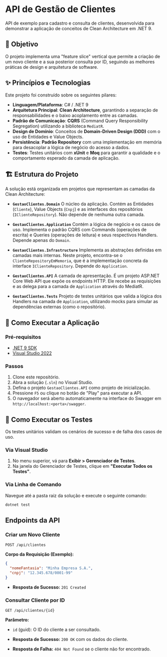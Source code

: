 # API de Gestão de Clientes

API de exemplo para cadastro e consulta de clientes, desenvolvida para demonstrar a aplicação de conceitos de Clean Architecture em .NET 9.

## 🎯 Objetivo

O projeto implementa uma "feature slice" vertical que permite a criação de um novo cliente e a sua posterior consulta por ID, seguindo as melhores práticas de design e arquitetura de software.

## ✨ Princípios e Tecnologias

Este projeto foi construído sobre os seguintes pilares:

- **Linguagem/Plataforma**: C# / .NET 9
- **Arquitetura Principal**: **Clean Architecture**, garantindo a separação de responsabilidades e o baixo acoplamento entre as camadas.
- **Padrão de Comunicação**: **CQRS** (Command Query Responsibility Segregation) utilizando a biblioteca `MediatR`.
- **Design de Domínio**: Conceitos de **Domain-Driven Design (DDD)** com o uso de Entidades e Value Objects.
- **Persistência**: **Padrão Repository** com uma implementação em memória para desacoplar a lógica de negócio do acesso a dados.
- **Testes**: Testes unitários com **xUnit** e **Moq** para garantir a qualidade e o comportamento esperado da camada de aplicação.

## 🏗️ Estrutura do Projeto

A solução está organizada em projetos que representam as camadas da Clean Architecture:

-   **`GestaoClientes.Domain`**
    O núcleo da aplicação. Contém as Entidades (`Cliente`), Value Objects (`Cnpj`) e as interfaces dos repositórios (`IClienteRepository`). Não depende de nenhuma outra camada.

-   **`GestaoClientes.Application`**
    Contém a lógica de negócio e os casos de uso. Implementa o padrão CQRS com Commands (operações de escrita) e Queries (operações de leitura) e seus respectivos Handlers. Depende apenas do `Domain`.

-   **`GestaoClientes.Infrastructure`**
    Implementa as abstrações definidas em camadas mais internas. Neste projeto, encontra-se o `ClienteRepositoryEmMemoria`, que é a implementação concreta da interface `IClienteRepository`. Depende do `Application`.

-   **`GestaoClientes.API`**
    A camada de apresentação. É um projeto ASP.NET Core Web API que expõe os endpoints HTTP. Ele recebe as requisições e as delega para a camada de `Application` através do MediatR.

-   **`GestaoClientes.Tests`**
    Projeto de testes unitários que valida a lógica dos Handlers na camada de `Application`, utilizando mocks para simular as dependências externas (como o repositório).

## 🚀 Como Executar a Aplicação

### Pré-requisitos
-   [.NET 9 SDK](https://dotnet.microsoft.com/download/dotnet/9.0)
-   [Visual Studio 2022](https://visualstudio.microsoft.com/)

### Passos
1.  Clone este repositório.
2.  Abra a solução (`.sln`) no Visual Studio.
3.  Defina o projeto `GestaoClientes.API` como projeto de inicialização.
4.  Pressione `F5` ou clique no botão de "Play" para executar a API.
5.  O navegador será aberto automaticamente na interface do Swagger em `http://localhost:<porta>/swagger`.

## 🧪 Como Executar os Testes

Os testes unitários validam os cenários de sucesso e de falha dos casos de uso.

### Via Visual Studio
1.  No menu superior, vá para **Exibir > Gerenciador de Testes**.
2.  Na janela do Gerenciador de Testes, clique em **"Executar Todos os Testes"**.

### Via Linha de Comando
Navegue até a pasta raiz da solução e execute o seguinte comando:
```sh
dotnet test
```

## Endpoints da API

### Criar um Novo Cliente
`POST /api/clientes`

**Corpo da Requisição (Exemplo):**
```json
{
  "nomeFantasia": "Minha Empresa S.A.",
  "cnpj": "12.345.678/0001-99"
}
```

-   **Resposta de Sucesso:** `201 Created`

### Consultar Cliente por ID
`GET /api/clientes/{id}`

**Parâmetro:**
- `id` (guid): O ID do cliente a ser consultado.

-   **Resposta de Sucesso:** `200 OK` com os dados do cliente.
-   **Resposta de Falha:** `404 Not Found` se o cliente não for encontrado.
